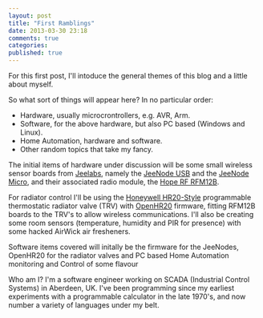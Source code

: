 ```yaml
---
layout: post
title: "First Ramblings"
date: 2013-03-30 23:18
comments: true
categories: 
published: true
---
```


For this first post, I'll intoduce the general themes of this blog and a little about myself.

So what sort of things will appear here?  In no particular order:

* Hardware, usually microcrontrollers, e.g. AVR, Arm.
* Software, for the above hardware, but also PC based (Windows and Linux).
* Home Automation, hardware and software.
* Other random topics that take my fancy.
 
The initial items of hardware under discussion will be some small wireless sensor boards from [Jeelabs][jl], namely the [JeeNode USB][jlusb] and the [JeeNode Micro][jlu], and their associated radio module, the [Hope RF RFM12B](http://www.hoperf.com/rf/fsk/21.htm).

 [jl]:		http://jeelabs.org
 [jlusb]:	http://jeelabs.net/projects/hardware/wiki/JeeNode_USB
 [jlu]:   	http://jeelabs.net/projects/hardware/wiki/JeeNode_Micro
 [rfm12b]:	http://www.hoperf.com/rf/fsk/21.htm

For radiator control I'll be using the [Honeywell HR20-Style][hr20] programmable thermostatic radiator valve (TRV) with [OpenHR20][] firmware, fitting RFM12B boards to the TRV's to allow wireless communications.  I'll also be creating some room sensors (temperature, humidity and PIR for presence) with some hacked AirWick air fresheners.

 [hr20]:	http://www.homexpertbyhoneywell.com/en-DE/Products/rondostat/Pages/HR-20.aspx
 [openhr20]:	http://sourceforge.net/projects/openhr20/
 
Software items covered will initally be the firmware for the JeeNodes, OpenHR20 for the radiator valves and PC based Home Automation monitoring and Control of some flavour

Who am I?  I'm a software engineer working on SCADA (Industrial Control Systems) in Aberdeen, UK.  I've been programming since my earliest experiments with a programmable calculator in the late 1970's, and now number a variety of languages under my belt.
